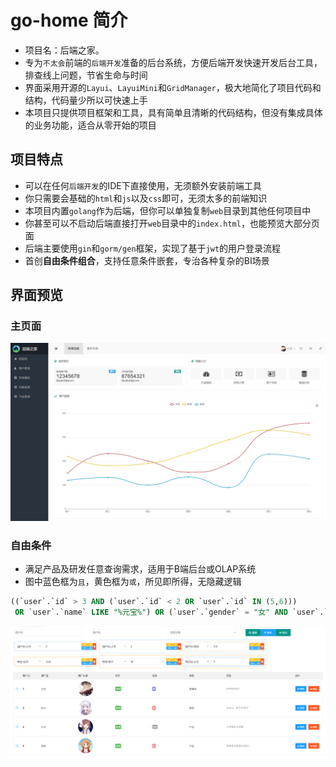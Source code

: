 # go-home 简介

- 项目名：后端之家。
- 专为`不太会`前端的`后端开发`准备的后台系统，方便后端开发快速开发后台工具，排查线上问题，节省生命与时间
- 界面采用开源的`Layui`、`LayuiMini`和`GridManager`，极大地简化了项目代码和结构，代码量少所以可快速上手
- 本项目只提供项目框架和工具，具有简单且清晰的代码结构，但没有集成具体的业务功能，适合从零开始的项目

## 项目特点

- 可以在任何`后端开发`的IDE下直接使用，无须额外安装前端工具
- 你只需要会基础的`html`和`js`以及`css`即可，无须太多的前端知识
- 本项目内置`golang`作为后端，但你可以单独复制`web`目录到其他任何项目中
- 你甚至可以不启动后端直接打开`web`目录中的`index.html`，也能预览大部分页面
- 后端主要使用`gin`和`gorm/gen`框架，实现了基于`jwt`的用户登录流程
- 首创**自由条件组合**，支持任意条件嵌套，专治各种复杂的BI场景

## 界面预览

### 主页面

![预览](web/image/preview.jpeg)

### 自由条件

- 满足产品及研发任意查询需求，适用于B端后台或OLAP系统
- 图中蓝色框为`且`，黄色框为`或`，所见即所得，无隐藏逻辑

```sql
((`user`.`id` > 3 AND (`user`.`id` < 2 OR `user`.`id` IN (5,6)))
 OR `user`.`name` LIKE "%元宝%") OR (`user`.`gender` = "女" AND `user`.`id` < 3)
```

![预览](web/image/condition.png)
